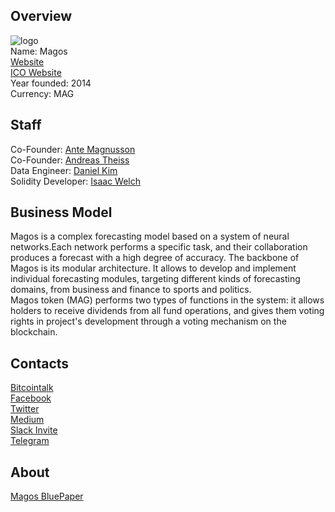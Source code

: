 ## Overview
![logo](../projects/logo/magos.png)  
Name: Magos      
[Website](https://magos.io/)  
[ICO Website](https://magos.io/tokens/)  
Year founded: 2014  
Currency: MAG    
## Staff
Co-Founder: [Ante Magnusson](../people/ante_magnusson.md)  
Co-Founder: [Andreas Theiss](../people/andreas_theiss.md)  
Data Engineer: [Daniel Kim](../people/daniel_kim.md)  
Solidity Developer: [Isaac Welch](../people/isaac_welch.md)  
## Business Model
Magos is a complex forecasting model based on a system of neural networks.Each network performs a specific task, and their collaboration produces a
forecast with a high degree of accuracy. The backbone of Magos is its modular architecture. It allows to develop and implement individual forecasting
modules, targeting different kinds of forecasting domains, from business and finance to sports and politics.  
Magos token (MAG) performs two types of functions in the system: it allows holders to receive dividends from all fund operations, and gives them
voting rights in project's development through a voting mechanism on the blockchain.
## Contacts
[Bitcointalk](https://bitcointalk.org/index.php?topic=2087842)   
[Facebook](https://www.facebook.com/MAGOS.io/)   
[Twitter](https://twitter.com/MagosNetwork)  
[Medium](https://medium.com/@MAGOS)    
[Slack Invite](https://magos-invite.herokuapp.com/)  
[Telegram](https://t.me/MAGOS_network)  
## About 
[Magos BluePaper](https://magos.io/bluepaper.pdf)
